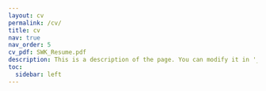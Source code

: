 ```yaml
---
layout: cv
permalink: /cv/
title: cv
nav: true
nav_order: 5
cv_pdf: SWK_Resume.pdf
description: This is a description of the page. You can modify it in '_pages/cv.md'. You can also change or remove the top pdf download button.
toc:
  sidebar: left
---
```

